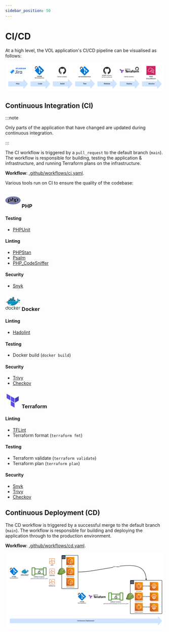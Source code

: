 ```yaml
---
sidebar_position: 50
---
```


# CI/CD

At a high level, the VOL application's CI/CD pipeline can be visualised as follows:

![CI/CD](./assets/ci-cd.png)

## Continuous Integration (CI)

:::note

Only parts of the application that have changed are updated during continuous integration.

:::

The CI workflow is triggered by a `pull_request` to the default branch (`main`). The workflow is responsible for building, testing the application & infrastructure, and running Terraform plans on the infrastructure.

**Workflow**: [.github/workflows/ci.yaml](https://github.com/dvsa/vol-app/blob/main/.github/workflows/ci.yaml).

Various tools run on CI to ensure the quality of the codebase:

### ![](./assets/languages/php.svg) PHP

#### Testing

-   [PHPUnit](https://github.com/sebastianbergmann/phpunit)

#### Linting

-   [PHPStan](https://github.com/phpstan/phpstan)
-   [Psalm](https://github.com/vimeo/psalm)
-   [PHP_CodeSniffer](https://github.com/squizlabs/PHP_CodeSniffer)

#### Security

-   [Snyk](https://snyk.io/)

### ![](./assets/languages/docker.svg) Docker

#### Linting

-   [Hadolint](https://github.com/hadolint/hadolint)

#### Testing

-   Docker build (`docker build`)

#### Security

-   [Trivy](https://github.com/aquasecurity/trivy)
-   [Checkov](https://github.com/bridgecrewio/checkov)

### ![](./assets/languages/terraform.svg) Terraform

#### Linting

-   [TFLint](https://github.com/terraform-linters/tflint)
-   Terraform format (`terraform fmt`)

#### Testing

-   Terraform validate (`terraform validate`)
-   Terraform plan (`terraform plan`)

#### Security

-   [Snyk](https://snyk.io/)
-   [Trivy](https://github.com/aquasecurity/trivy)
-   [Checkov](https://github.com/bridgecrewio/checkov)

## Continuous Deployment (CD)

The CD workflow is triggered by a successful merge to the default branch (`main`). The workflow is responsible for building and deploying the application through to the production environment.

**Workflow**: [.github/workflows/cd.yaml](https://github.com/dvsa/vol-app/blob/main/.github/workflows/cd.yaml).

![CD workflow](./assets/cd.png)
